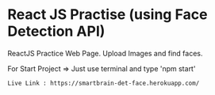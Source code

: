 # React JS Practise (using Face Detection API)
ReactJS Practice Web Page. Upload Images and find faces.

For Start Project => Just use terminal and type 'npm start'
	
	
	
	
	
	Live Link : https://smartbrain-det-face.herokuapp.com/
